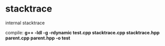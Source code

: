 # stacktrace
internal stacktrace

compile: <b>g++ -ldl -g -rdynamic test.cpp stacktrace.cpp stacktrace.hpp parent.cpp parent.hpp -o test</b>
